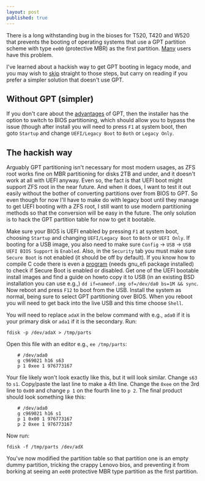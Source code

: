 ```yaml
---
layout: post
published: true
---
```


There is a long withstanding bug in the bioses for T520, T420 and W520 that prevents the booting of operating systems that use a GPT partition scheme with type `ee00` (protective MBR) as the first partition. [Many](http://forums.lenovo.com/t5/Linux-Discussion/Lenovo-Thinkpad-T520-doesn-t-boot-with-GPT-slices-on-FreeBSD-9/td-p/555317) users have this problem. 

I've learned about a hackish way to get GPT booting in legacy mode, and you may wish to [skip](#markdown-header-the-hackish-way) straight to those steps, but carry on reading if you prefer a simpler solution that doesn't use GPT.

## Without GPT (simpler)

If you don't care about the [advantages](https://wiki.archlinux.org/index.php/GUID_Partition_Table#Advantages_of_GPT) of GPT, then the installer has the option to switch to BIOS partitioning, which should allow you to bypass the issue (though after install you will need to press `F1` at system boot, then goto `Startup` and change `UEFI/Legacy Boot` to `Both` or `Legacy Only`.

## The hackish way

Arguably GPT partitioning isn't necessary for most modern usages, as ZFS root works fine on MBR partitioning for disks 2TB and under, and it doesn't work at all with UEFI anyway. Even so, the fact is that UEFI boot might support ZFS root in the near future. And when it does, I want to test it out easily without the bother of converting partitions over from BIOS to GPT. So even though for now I'll have to make do with legacy boot until they manage to get UEFI booting with a ZFS root, I still want to use modern partitioning methods so that the conversion will be easy in the future. The only solution is to hack the GPT partition table for now to get it bootable.

Make sure your BIOS is UEFI enabled by pressing `F1` at system boot, choosing `Startup` and changing `UEFI/Legacy Boot` to `Both` or `UEFI Only`. If booting for a USB image, you also need to make sure `Config` -> `USB` -> `USB UEFI BIOS Support` is `Enabled`. Also, in the `Security` tab you must make sure `Secure Boot` is not enabled (it should be off by default). If you know how to compile C code there is even a [program](https://github.com/fpmurphy/UEFI-Utilities/blob/master/showlenovo/showlenovo.c) (needs gnu_efi package installed) to check if Secure Boot is enabled or disabled. Get one of the UEFI bootable install images and find a guide on howto copy it to USB (in an existing BSD installation you can use e.g.,) `dd if=nameof.img of=/dev/da0 bs=1M && sync`. Now reboot and press `F12` to boot from the USB. Install the system as normal, being sure to select GPT partitioning over BIOS. When you reboot you will need to get back into the live USB and this time choose `Shell`.

You will need to replace `adaX` in the below command with e.g., `ada0` if it is your primary disk or `ada1` if it is the secondary. Run:

```
fdisk -p /dev/adaX > /tmp/parts
```

Open this file with an editor e.g., `ee /tmp/parts`:

```
    # /dev/ada0
    g c969021 h16 s63
    p 1 0xee 1 976773167
```

Your file likely won't look exactly like this, but it will look similar. Change `s63` to `s1`. Copy/paste the last line to make a 4th line. Change the `0xee` on the 3rd line to `0x00` and change `p 1` on the fourth line to 	`p 2`. The final product should look something like this:

```
    # /dev/ada0
    g c969021 h16 s1
    p 1 0x00 1 976773167
    p 2 0xee 1 976773167
```

Now run:

```
fdisk -f /tmp/parts /dev/adX
```

You've now modified the partition table so that partition one is an empty dummy partition, tricking the crappy Lenovo bios, and preventing it from borking at seeing an `ee00` protective MBR type partition as the first partition. 